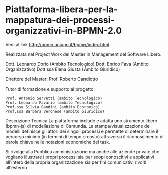 # Piattaforma-libera-per-la-mappatura-dei-processi-organizzativi-in-BPMN-2.0

Vedi al link http://bpmn.uniupo.it/bpmn/index.html

Realizzata nel Project Work del Master in Management del Software Libero.

Dott. Leonardo Dorio (Ambito Tecnologico)
Dott. Enrico Fava (Ambito Organizzativo)
Dott.ssa Elena Giusta (Ambito Giuridico)

Direttore del Master: Prof. Roberto Candiotto

Tutor di formazione e supporto al progetto:

    Prof. Antonio Servetti (ambito Tecnologico)
    Prof. Leonardo Favario (ambito Tecnologico)
    Prof.ssa Silvia Gandini (ambito Economico)
    Prof.ssa Barbara Veronese (ambito Giuridico)

Descrizione Tecnica
La piattaforma include e adatta uno strumento libero (bpmn-js) di modellazione di Camunda. La stampa/visualizzazione dei modelli definisce gli attori dei singoli processi e permette di determinare il percorso minimo (in termini di tempo e costo) attraverso il riconoscimento di parole chiave nelle notazioni economiche dei task. 

Si rivolge alla Pubblica amministrazione ma anche alle aziende private che vogliano illustrare i propri processi sia per scopi conoscitivi e applicativi all'intero della propria organizzazione sia per fini comunicativi rivolti all'esterno
